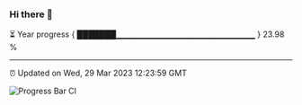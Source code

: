### Hi there 👋

⏳ Year progress { ███████▁▁▁▁▁▁▁▁▁▁▁▁▁▁▁▁▁▁▁▁▁▁▁ } 23.98 %

---

⏰ Updated on Wed, 29 Mar 2023 12:23:59 GMT

![Progress Bar CI](https://github.com/liununu/liununu/workflows/Progress%20Bar%20CI/badge.svg)
